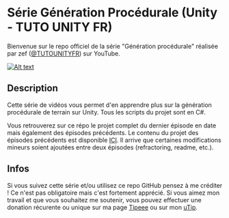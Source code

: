 # Série Génération Procédurale (Unity - TUTO UNITY FR)

Bienvenue sur le repo officiel de la série "Génération procédurale" réalisée par zef ([@TUTOUNITYFR](https://www.youtube.com/channel/UCJRwb5W4ZzG43J5_dViL6Fw)) sur YouTube.

[![Alt text](https://www.tutounity.fr/upload/Unity3D778568904.jpg)](https://www.youtube.com/playlist?list=PLUWxWDlz8PYLIG5w43tcZdaglQgXAQIPs)

## Description

Cette série de vidéos vous permet d'en apprendre plus sur la génération procédurale de terrain sur Unity. Tous les scripts du projet sont en C#.

Vous retrouverez sur ce répo le projet complet du dernier épisode en date mais également des épisodes précédents. Le contenu du projet des épisodes précédents est disponible [ICI](https://github.com/TUTOUNITYFR/GenerationProcedurale/commits/master). Il arrive que certaines modifications mineurs soient ajoutées entre deux épisodes (refractoring, readme, etc.).

## Infos

Si vous suivez cette série et/ou utilisez ce repo GitHub pensez à me créditer ! Ce n'est pas obligatoire mais c'est fortement apprécié. Si vous aimez mon travail et que vous souhaitez me soutenir, vous pouvez effectuer une donation récurente ou unique sur ma page [Tipeee](https://fr.tipeee.com/tuto-unity-fr) ou sur mon [uTip](https://utip.io/tutounityfr).
